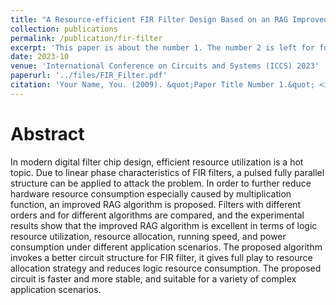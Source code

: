 ```yaml
---
title: "A Resource-efficient FIR Filter Design Based on an RAG Improved Algorithm"
collection: publications
permalink: /publication/fir-filter
excerpt: 'This paper is about the number 1. The number 2 is left for future work.'
date: 2023-10
venue: 'International Conference on Circuits and Systems (ICCS) 2023'
paperurl: '../files/FIR_Filter.pdf'
citation: 'Your Name, You. (2009). &quot;Paper Title Number 1.&quot; <i>Journal 1</i>. 1(1).'
---
```


# Abstract
In modern digital filter chip design, efficient resource utilization is a hot topic. Due to linear phase characteristics of FIR filters, a pulsed fully parallel structure can be applied to attack the problem. In order to further reduce hardware resource consumption especially caused by multiplication function, an improved RAG algorithm is proposed. Filters with different orders and for different algorithms are compared, and the experimental results show that the improved RAG algorithm is excellent in terms of logic resource utilization, resource allocation, running speed, and power consumption under different application scenarios. The proposed algorithm invokes a better circuit structure for FIR filter, it gives full play to resource allocation strategy and reduces logic resource consumption. The proposed circuit is faster and more stable, and suitable for a variety of complex application scenarios.

